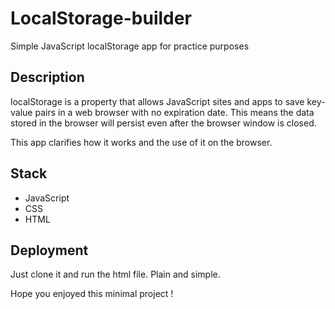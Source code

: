 # LocalStorage-builder
 Simple JavaScript localStorage app for practice purposes

## Description

localStorage is a property that allows JavaScript sites and apps to save key-value pairs in a web browser with no expiration date. This means the data stored in the browser will persist even after the browser window is closed.

This app clarifies how it works and the use of it on the browser.

## Stack 
 - JavaScript
 - CSS
 - HTML
## Deployment
 Just clone it and run the html file. Plain and simple.
 
 
Hope you enjoyed this minimal project ! 
